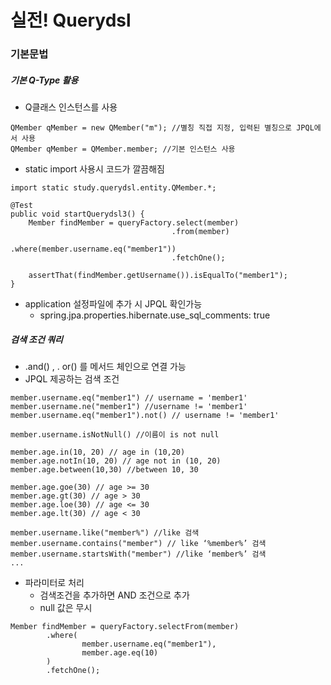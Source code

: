 # 실전! Querydsl

### 기본문법

##### 기본 Q-Type 활용
- Q클래스 인스턴스를 사용
```
QMember qMember = new QMember("m"); //별칭 직접 지정, 입력된 별칭으로 JPQL에서 사용
QMember qMember = QMember.member; //기본 인스턴스 사용
```
- static import 사용시 코드가 깔끔해짐
```
import static study.querydsl.entity.QMember.*;

@Test
public void startQuerydsl3() {
    Member findMember = queryFactory.select(member)
                                    .from(member)
                                    .where(member.username.eq("member1"))
                                    .fetchOne();

    assertThat(findMember.getUsername()).isEqualTo("member1");
}
```
- application 설정파일에 추가 시 JPQL 확인가능
  - spring.jpa.properties.hibernate.use_sql_comments: true

##### 검색 조건 쿼리
- .and() , . or() 를 메서드 체인으로 연결 가능
- JPQL 제공하는 검색 조건
```
member.username.eq("member1") // username = 'member1'
member.username.ne("member1") //username != 'member1'
member.username.eq("member1").not() // username != 'member1'

member.username.isNotNull() //이름이 is not null

member.age.in(10, 20) // age in (10,20)
member.age.notIn(10, 20) // age not in (10, 20)
member.age.between(10,30) //between 10, 30

member.age.goe(30) // age >= 30
member.age.gt(30) // age > 30
member.age.loe(30) // age <= 30
member.age.lt(30) // age < 30

member.username.like("member%") //like 검색
member.username.contains("member") // like ‘%member%’ 검색
member.username.startsWith("member") //like ‘member%’ 검색
...
```
- 파라미터로 처리
  - 검색조건을 추가하면 AND 조건으로 추가
  - null 값은 무시
```
Member findMember = queryFactory.selectFrom(member)
        .where(
                member.username.eq("member1"),
                member.age.eq(10)
        )
        .fetchOne();
```
